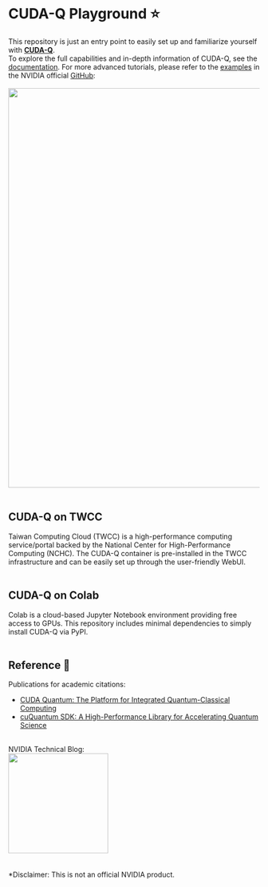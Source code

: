 # CUDA-Q Playground ⭐


This repository is just an entry point to easily set up and familiarize yourself with [**CUDA-Q**](https://developer.nvidia.com/cuda-q).
<br>
To explore the full capabilities and in-depth information of CUDA-Q, see the [documentation](https://nvidia.github.io/cuda-quantum/latest/index.html).
For more advanced tutorials, please refer to the [examples](https://github.com/NVIDIA/cuda-quantum/tree/main/docs/sphinx/examples/python) in the NVIDIA official [GitHub](https://github.com/NVIDIA/cuda-quantum/):
<br>
<br>
<img src="https://github.com/Squirtle007/CUDA-Q/assets/66664309/9c2a0adb-da36-4628-b122-26ba07cf49cb" width="800">
<br>
<br>
## CUDA-Q on TWCC
Taiwan Computing Cloud (TWCC) is a high-performance computing service/portal backed by the National Center for High-Performance Computing (NCHC). The CUDA-Q container is pre-installed in the TWCC infrastructure and can be easily set up through the user-friendly WebUI.
<br>
<br>
## CUDA-Q on Colab
Colab is a cloud-based Jupyter Notebook environment providing free access to GPUs. This repository includes minimal dependencies to simply install CUDA-Q via PyPI.
<br>
<br>
## Reference 🔗
Publications for academic citations:
- [CUDA Quantum: The Platform for Integrated Quantum-Classical Computing](https://ieeexplore.ieee.org/abstract/document/10247886)
- [cuQuantum SDK: A High-Performance Library for Accelerating Quantum Science](https://ieeexplore.ieee.org/document/10313722)
<br>
NVIDIA Technical Blog:
<br>
<img src="https://github.com/Squirtle007/CUDA-Q/assets/66664309/698a55f6-0c90-4800-bd96-71f65627d53a" width="200">
<br>
<br>
<br>
*Disclaimer: This is not an official NVIDIA product.
